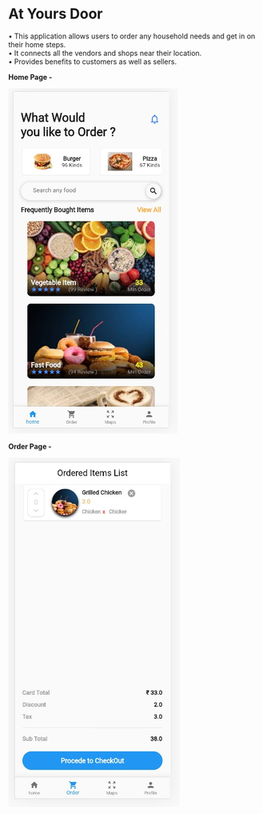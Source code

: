 # At Yours Door

• This application allows users to order any household needs and get in on their home steps.
<br>
• It connects all the vendors and shops near their location. 
<br>
• Provides benefits to customers as well as sellers.



**Home Page -**



![](assets/images/app1.jpg)


**Order Page -**



![](assets/images/app2.jpg)

